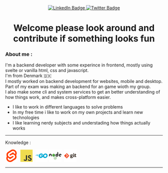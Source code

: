 
<div id="header" align="center">
	<div id="badges">
	  <a href="https://www.linkedin.com/in/niclas-hjulmand-a14893185/">
		<img src="https://img.shields.io/badge/LinkedIn-blue?style=for-the-badge&logo=linkedin&logoColor=white" alt="LinkedIn Badge"/>
	  </a>
	  <a href="https://twitter.com/NHjulmand">
		<img src="https://img.shields.io/badge/Twitter-blue?style=for-the-badge&logo=twitter&logoColor=white" alt="Twitter Badge"/>
	  </a>
	</div>
	<h1>
	Welcome please look around and contribute if something looks fun
	</h1>
</div>

### About me :
I'm a backend developer with some experince in frontend, mostly using svelte or vanilla html, css and javascript.\
I'm from Denmark 🇩🇰\
I mostly worked on backend development for websites, mobile and desktop. Part of my exam was making an backend for an game wioth my group.\
I also make some cli and system services to get an better understanding of how things work, and makes cross-platform easier.
- I like to work in different languages to solve problems
- In my free time i like to work on my own projects and learn new technologies
- I like learning nerdy subjects and understading how things actually works

---
Knowledge :
<div>
  <img src="https://github.com/devicons/devicon/blob/master/icons/svelte/svelte-original.svg" title="Svelte" alt="Svelte" width="40" height="40"/>&nbsp;
  <img src="https://github.com/devicons/devicon/blob/master/icons/javascript/javascript-original.svg" title="JavaScript" alt="JavaScript" width="40" height="40"/>&nbsp;
  <img src="https://github.com/devicons/devicon/blob/master/icons/go/go-original-wordmark.svg" title="Go" **alt="Go" width="40" height="40"/>
  <img src="https://github.com/devicons/devicon/blob/master/icons/nodejs/nodejs-original-wordmark.svg" title="NodeJS" alt="NodeJS" width="40" height="40"/>&nbsp;
  <img src="https://github.com/devicons/devicon/blob/master/icons/git/git-original-wordmark.svg" title="Git" **alt="Git" width="40" height="40"/>
</div>

---
